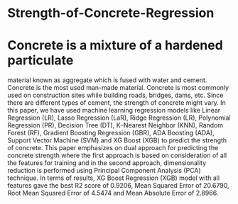 # Strength-of-Concrete-Regression
# Concrete is a mixture of a hardened particulate 
material known as aggregate which is fused with water and cement. 
Concrete is the most used man-made material. Concrete is most 
commonly used on construction sites while building roads, bridges, 
dams, etc. Since there are different types of cement, the strength of 
concrete might vary. In this paper, we have used machine learning 
regression models like Linear Regression (LR), Lasso Regression 
(LaR), Ridge Regression (LR), Polynomial Regression (PR), 
Decision Tree (DT), K–Nearest Neighbor (KNN), Random Forest 
(RF), Gradient Boosting Regression (GBR), ADA Boosting (ADA), 
Support Vector Machine (SVM) and XG Boost (XGB) to predict the 
strength of concrete. This paper emphasizes on dual approach for 
predicting the concrete strength where the first approach is based on 
consideration of all the features for training and in the second 
approach, dimensionality reduction is performed using Principal 
Component Analysis (PCA) technique. In terms of results, XG Boost 
Regression (XGB) model with all features gave the best R2
 score of 
0.9206, Mean Squared Error of 20.6790, Root Mean Squared Error 
of 4.5474 and Mean Absolute Error of 2.8966.
